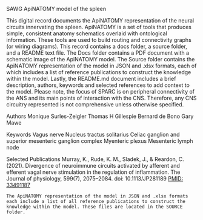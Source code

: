 SAWG ApiNATOMY model of the spleen

This digital record documents the ApiNATOMY representation of the neural circuits innervating the spleen. ApiNATOMY is a set of tools that produces simple, consistent anatomy schematics overlaid with ontological information. These tools are used to build routing and connectivity graphs (or wiring diagrams). This record contains a docs folder, a source folder, and a README text file. The Docs folder contains a PDF document with a schematic image of the ApiNATOMY model. The Source folder contains the ApiNATOMY representation of the model in JSON and .xlsx formats, each of which includes a list of reference publications to construct the knowledge within the model.  Lastly, the README.md document includes a brief description, authors, keywords and selected references to add context to the model. Please note, the focus of SPARC is on peripheral connectivity of the ANS and its main points of interaction with the CNS. Therefore, any CNS circuitry represented is not comprehensive unless otherwise specified.

Authors 
  Monique Surles-Zeigler
  Thomas H Gillespie
  Bernard de Bono
  Gary Mawe

Keywords
  Vagus nerve
  Nucleus tractus solitarius
  Celiac ganglion and superior mesenteric ganglion complex
  Myenteric plexus
  Mesenteric lymph node

Selected Publications
    Murray, K., Rude, K. M., Sladek, J., & Reardon, C. (2021). Divergence of neuroimmune circuits activated by afferent and efferent vagal nerve stimulation in the regulation of inflammation. The Journal of physiology, 599(7), 2075–2084. doi: 10.1113/JP281189 [PMID: 33491187](https://doi.org/10.1113/JP281189)
    
    The ApiNATOMY representation of the model in JSON and .xlsx formats each include a list of all reference publications to construct the knowledge within the model. These files are located in the SOURCE folder. 
